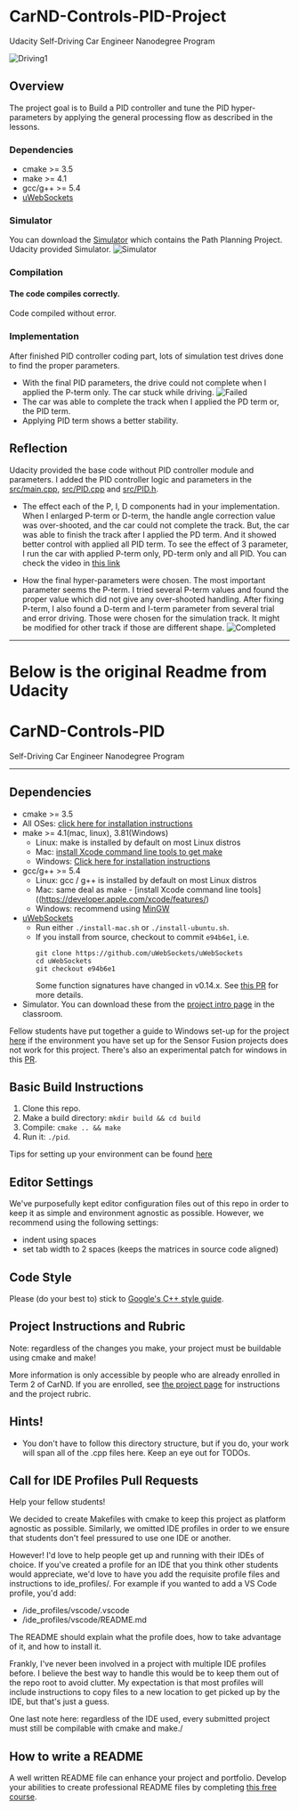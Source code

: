 # CarND-Controls-PID-Project
Udacity Self-Driving Car Engineer Nanodegree Program

![Driving1](images/Capture1-PID_all_added.PNG)

## Overview
The project goal is to Build a PID controller and tune the PID hyper-parameters by applying the general processing flow as described in the lessons.

### Dependencies
* cmake >= 3.5
* make >= 4.1
* gcc/g++ >= 5.4
* [uWebSockets](https://github.com/uWebSockets/uWebSockets)

### Simulator
You can download the [Simulator](https://github.com/udacity/self-driving-car-sim/releases/tag/T3_v1.2) which contains the Path Planning Project.
Udacity provided Simulator.
![Simulator](images/simulator.PNG)

### Compilation
#### The code compiles correctly.
Code compiled without error.

### Implementation
After finished PID controller coding part, lots of simulation test drives done to find the proper parameters.

* With the final PID parameters, the drive could not complete when I applied the P-term only. The car stuck while driving.
  ![Failed](images/P_only_fail.PNG)
* The car was able to complete the track when I applied the PD term or, the PID term.
* Applying PID term shows a better stability.

## Reflection
Udacity provided the base code without PID controller module and parameters. I added the PID controller logic and parameters in the [src/main.cpp](https://github.com/Hyun5/CarND-PID-Control-Project/blob/master/src/main.cpp), [src/PID.cpp](https://github.com/Hyun5/CarND-PID-Control-Project/blob/master/src/PID.cpp) and [src/PID.h](https://github.com/Hyun5/CarND-PID-Control-Project/blob/master/src/PID.h).

* The effect each of the P, I, D components had in your implementation.
When I enlarged P-term or D-term, the handle angle correction value was over-shooted, and the car could not complete the track. But, the car was able to finish the track after I applied the PD term. And it showed better control with applied all PID term. To see the effect of 3 parameter, I run the car with applied P-term only, PD-term only and all PID. You can check the video in [this link](https://www.youtube.com/watch?v=N2uGhe05O3U)

* How the final hyper-parameters were chosen.
The most important parameter seems the P-term. I tried several P-term values and found the proper value which did not give any over-shooted handling. After fixing P-term, I also found a D-term and I-term parameter from several trial and error driving.
Those were chosen for the simulation track. It might be modified for other track if those are different shape.
  ![Completed](images/PID_term.PNG)

---
# Below is the original Readme from Udacity 

# CarND-Controls-PID
Self-Driving Car Engineer Nanodegree Program

---

## Dependencies

* cmake >= 3.5
 * All OSes: [click here for installation instructions](https://cmake.org/install/)
* make >= 4.1(mac, linux), 3.81(Windows)
  * Linux: make is installed by default on most Linux distros
  * Mac: [install Xcode command line tools to get make](https://developer.apple.com/xcode/features/)
  * Windows: [Click here for installation instructions](http://gnuwin32.sourceforge.net/packages/make.htm)
* gcc/g++ >= 5.4
  * Linux: gcc / g++ is installed by default on most Linux distros
  * Mac: same deal as make - [install Xcode command line tools]((https://developer.apple.com/xcode/features/)
  * Windows: recommend using [MinGW](http://www.mingw.org/)
* [uWebSockets](https://github.com/uWebSockets/uWebSockets)
  * Run either `./install-mac.sh` or `./install-ubuntu.sh`.
  * If you install from source, checkout to commit `e94b6e1`, i.e.
    ```
    git clone https://github.com/uWebSockets/uWebSockets 
    cd uWebSockets
    git checkout e94b6e1
    ```
    Some function signatures have changed in v0.14.x. See [this PR](https://github.com/udacity/CarND-MPC-Project/pull/3) for more details.
* Simulator. You can download these from the [project intro page](https://github.com/udacity/self-driving-car-sim/releases) in the classroom.

Fellow students have put together a guide to Windows set-up for the project [here](https://s3-us-west-1.amazonaws.com/udacity-selfdrivingcar/files/Kidnapped_Vehicle_Windows_Setup.pdf) if the environment you have set up for the Sensor Fusion projects does not work for this project. There's also an experimental patch for windows in this [PR](https://github.com/udacity/CarND-PID-Control-Project/pull/3).

## Basic Build Instructions

1. Clone this repo.
2. Make a build directory: `mkdir build && cd build`
3. Compile: `cmake .. && make`
4. Run it: `./pid`. 

Tips for setting up your environment can be found [here](https://classroom.udacity.com/nanodegrees/nd013/parts/40f38239-66b6-46ec-ae68-03afd8a601c8/modules/0949fca6-b379-42af-a919-ee50aa304e6a/lessons/f758c44c-5e40-4e01-93b5-1a82aa4e044f/concepts/23d376c7-0195-4276-bdf0-e02f1f3c665d)

## Editor Settings

We've purposefully kept editor configuration files out of this repo in order to
keep it as simple and environment agnostic as possible. However, we recommend
using the following settings:

* indent using spaces
* set tab width to 2 spaces (keeps the matrices in source code aligned)

## Code Style

Please (do your best to) stick to [Google's C++ style guide](https://google.github.io/styleguide/cppguide.html).

## Project Instructions and Rubric

Note: regardless of the changes you make, your project must be buildable using
cmake and make!

More information is only accessible by people who are already enrolled in Term 2
of CarND. If you are enrolled, see [the project page](https://classroom.udacity.com/nanodegrees/nd013/parts/40f38239-66b6-46ec-ae68-03afd8a601c8/modules/f1820894-8322-4bb3-81aa-b26b3c6dcbaf/lessons/e8235395-22dd-4b87-88e0-d108c5e5bbf4/concepts/6a4d8d42-6a04-4aa6-b284-1697c0fd6562)
for instructions and the project rubric.

## Hints!

* You don't have to follow this directory structure, but if you do, your work
  will span all of the .cpp files here. Keep an eye out for TODOs.

## Call for IDE Profiles Pull Requests

Help your fellow students!

We decided to create Makefiles with cmake to keep this project as platform
agnostic as possible. Similarly, we omitted IDE profiles in order to we ensure
that students don't feel pressured to use one IDE or another.

However! I'd love to help people get up and running with their IDEs of choice.
If you've created a profile for an IDE that you think other students would
appreciate, we'd love to have you add the requisite profile files and
instructions to ide_profiles/. For example if you wanted to add a VS Code
profile, you'd add:

* /ide_profiles/vscode/.vscode
* /ide_profiles/vscode/README.md

The README should explain what the profile does, how to take advantage of it,
and how to install it.

Frankly, I've never been involved in a project with multiple IDE profiles
before. I believe the best way to handle this would be to keep them out of the
repo root to avoid clutter. My expectation is that most profiles will include
instructions to copy files to a new location to get picked up by the IDE, but
that's just a guess.

One last note here: regardless of the IDE used, every submitted project must
still be compilable with cmake and make./

## How to write a README
A well written README file can enhance your project and portfolio.  Develop your abilities to create professional README files by completing [this free course](https://www.udacity.com/course/writing-readmes--ud777).

